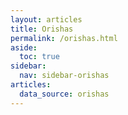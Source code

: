 ```yaml
---
layout: articles
title: Orishas
permalink: /orishas.html
aside:
  toc: true
sidebar:
  nav: sidebar-orishas
articles:
  data_source: orishas
---
```


